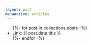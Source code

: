 ```yaml
---
layout: post
menuActive: articles
---
```


<ul>
{%- for post in collections.posts -%}
  <li><a href="{{post.url}}">Link</a>: {{ post.data.title }}</li>
{%- endfor -%}
</ul>
